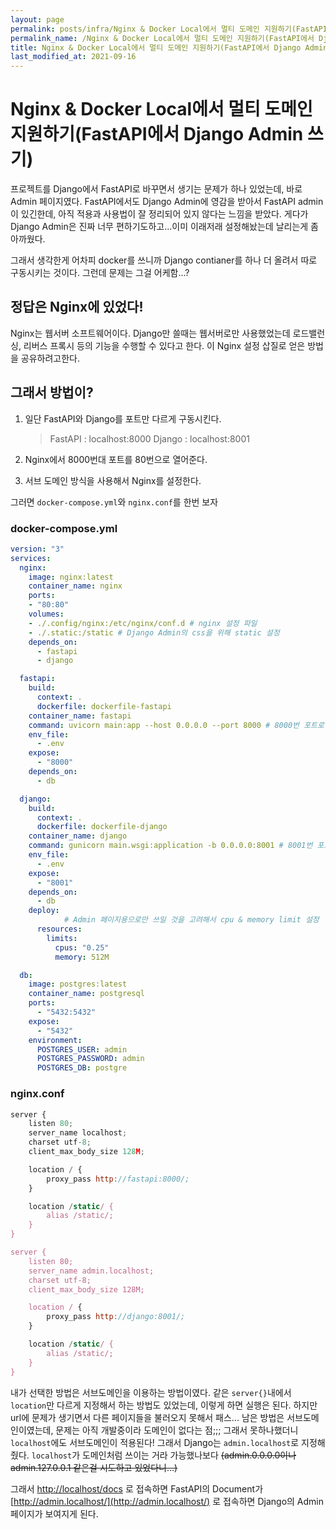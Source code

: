 ```yaml
---
layout: page
permalink: posts/infra/Nginx & Docker Local에서 멀티 도메인 지원하기(FastAPI에서 Django Admin 쓰기)
permalink_name: /Nginx & Docker Local에서 멀티 도메인 지원하기(FastAPI에서 Django Admin 쓰기)
title: Nginx & Docker Local에서 멀티 도메인 지원하기(FastAPI에서 Django Admin 쓰기)
last_modified_at: 2021-09-16
---
```

# Nginx & Docker Local에서 멀티 도메인 지원하기(FastAPI에서 Django Admin 쓰기)

 프로젝트를 Django에서 FastAPI로 바꾸면서 생기는 문제가 하나 있었는데, 바로 Admin 페이지였다.
FastAPI에서도 Django Admin에 영감을 받아서 FastAPI admin이 있긴한데, 아직 적용과 사용법이 잘 정리되어 있지 않다는 느낌을 받았다.  게다가 Django Admin은 진짜 너무 편하기도하고...이미 이래저래 설정해놨는데 날리는게 좀 아까웠다.

 그래서 생각한게 어차피 docker를 쓰니까 Django contianer를 하나 더 올려서 따로 구동시키는 것이다. 그런데 문제는 그걸 어케함...?

## 정답은 Nginx에 있었다!

 Nginx는 웹서버 소프트웨어이다. Django만 쓸때는 웹서버로만 사용했었는데 로드밸런싱, 리버스 프록시 등의 기능을 수행할 수 있다고 한다. 이 Nginx 설정 삽질로 얻은 방법을 공유하려고한다.

## 그래서 방법이?

1. 일단 FastAPI와 Django를 포트만 다르게 구동시킨다.
    
    > FastAPI : localhost:8000
    Django : localhost:8001
    > 
2. Nginx에서 8000번대 포트를 80번으로 열어준다.
3. 서브 도메인 방식을 사용해서 Nginx를 설정한다.

그러면 `docker-compose.yml`와 `nginx.conf`를 한번 보자

### docker-compose.yml

```yaml
version: "3"
services:
  nginx:
    image: nginx:latest
    container_name: nginx
    ports:
    - "80:80"
    volumes:
    - ./.config/nginx:/etc/nginx/conf.d # nginx 설정 파일
    - ./.static:/static # Django Admin의 css을 위해 static 설정
    depends_on:
      - fastapi
      - django

  fastapi:
    build:
      context: .
      dockerfile: dockerfile-fastapi
    container_name: fastapi
    command: uvicorn main:app --host 0.0.0.0 --port 8000 # 8000번 포트로 서버 실행
    env_file:
      - .env
    expose:
      - "8000"
    depends_on:
      - db

  django:
    build:
      context: .
      dockerfile: dockerfile-django
    container_name: django
    command: gunicorn main.wsgi:application -b 0.0.0.0:8001 # 8001번 포트로 서버 실행
    env_file:
      - .env
    expose:
      - "8001"
    depends_on:
      - db
    deploy:
			# Admin 페이지용으로만 쓰일 것을 고려해서 cpu & memory limit 설정
      resources:
        limits:
          cpus: "0.25"
          memory: 512M

  db:
    image: postgres:latest
    container_name: postgresql
    ports:
      - "5432:5432"
    expose:
      - "5432"
    environment:
      POSTGRES_USER: admin
      POSTGRES_PASSWORD: admin
      POSTGRES_DB: postgre
```

### nginx.conf

```jsx
server {
    listen 80;
    server_name localhost;
    charset utf-8;
    client_max_body_size 128M;

    location / {
        proxy_pass http://fastapi:8000/;
    }

    location /static/ {
        alias /static/;
    }
}

server {
    listen 80;
    server_name admin.localhost;
    charset utf-8;
    client_max_body_size 128M;

    location / {
        proxy_pass http://django:8001/;
    }

    location /static/ {
        alias /static/;
    }
}
```

 내가 선택한 방법은 서브도메인을 이용하는 방법이였다. 같은 `server{}`내에서 `location`만 다르게 지정해서 하는 방법도 있었는데, 이렇게 하면 실행은 된다. 하지만 url에 문제가 생기면서 다른 페이지들을 불러오지 못해서 패스...
 남은 방법은 서브도메인이였는데, 문제는 아직 개발중이라 도메인이 없다는 점;;; 그래서 못하나했더니 `localhost`에도 서브도메인이 적용된다! 그래서 Django는 `admin.localhost`로 지정해줬다. `localhost`가 도메인처럼 쓰이는 거라 가능했나보다 ~~(admin.0.0.0.0이나 admin.127.0.0.1 같은걸 시도하고 있었다니...)~~

 그래서 [http://localhost/docs](http://localhost/docs) 로 접속하면 FastAPI의 Document가
[http://admin.localhost/](http://admin.localhost/) 로 접속하면 Django의 Admin 페이지가 보여지게 된다.